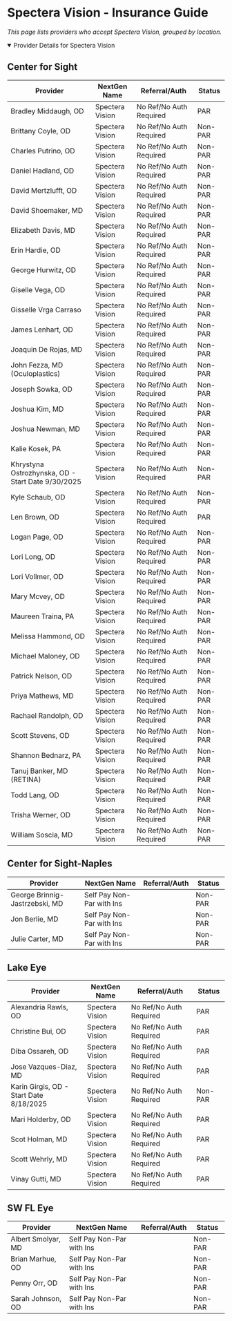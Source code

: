 # Spectera Vision - Insurance Guide

*This page lists providers who accept Spectera Vision, grouped by location.*

<details open><summary>Provider Details for Spectera Vision</summary>

## Center for Sight

| Provider | NextGen Name | Referral/Auth | Status |
|----------|-------------|--------------|--------|
| Bradley Middaugh, OD | Spectera Vision | No Ref/No Auth Required | PAR |
| Brittany Coyle, OD | Spectera Vision | No Ref/No Auth Required | Non-PAR |
| Charles Putrino, OD | Spectera Vision | No Ref/No Auth Required | Non-PAR |
| Daniel Hadland, OD | Spectera Vision | No Ref/No Auth Required | Non-PAR |
| David Mertzlufft, OD | Spectera Vision | No Ref/No Auth Required | Non-PAR |
| David Shoemaker, MD | Spectera Vision | No Ref/No Auth Required | Non-PAR |
| Elizabeth Davis, MD | Spectera Vision | No Ref/No Auth Required | Non-PAR |
| Erin Hardie, OD | Spectera Vision | No Ref/No Auth Required | Non-PAR |
| George Hurwitz, OD | Spectera Vision | No Ref/No Auth Required | Non-PAR |
| Giselle Vega, OD | Spectera Vision | No Ref/No Auth Required | Non-PAR |
| Gisselle Vrga Carraso | Spectera Vision | No Ref/No Auth Required | Non-PAR |
| James Lenhart, OD | Spectera Vision | No Ref/No Auth Required | Non-PAR |
| Joaquin De Rojas, MD | Spectera Vision | No Ref/No Auth Required | Non-PAR |
| John Fezza, MD (Oculoplastics) | Spectera Vision | No Ref/No Auth Required | Non-PAR |
| Joseph Sowka, OD | Spectera Vision | No Ref/No Auth Required | Non-PAR |
| Joshua Kim, MD | Spectera Vision | No Ref/No Auth Required | Non-PAR |
| Joshua Newman, MD | Spectera Vision | No Ref/No Auth Required | Non-PAR |
| Kalie Kosek, PA | Spectera Vision | No Ref/No Auth Required | Non-PAR |
| Khrystyna Ostrozhynska, OD - Start Date 9/30/2025 | Spectera Vision | No Ref/No Auth Required | Non-PAR |
| Kyle Schaub, OD | Spectera Vision | No Ref/No Auth Required | Non-PAR |
| Len Brown, OD | Spectera Vision | No Ref/No Auth Required | PAR |
| Logan Page, OD | Spectera Vision | No Ref/No Auth Required | Non-PAR |
| Lori Long, OD | Spectera Vision | No Ref/No Auth Required | Non-PAR |
| Lori Vollmer, OD | Spectera Vision | No Ref/No Auth Required | Non-PAR |
| Mary Mcvey, OD | Spectera Vision | No Ref/No Auth Required | Non-PAR |
| Maureen Traina, PA | Spectera Vision | No Ref/No Auth Required | Non-PAR |
| Melissa Hammond, OD | Spectera Vision | No Ref/No Auth Required | Non-PAR |
| Michael Maloney, OD | Spectera Vision | No Ref/No Auth Required | Non-PAR |
| Patrick Nelson, OD | Spectera Vision | No Ref/No Auth Required | Non-PAR |
| Priya Mathews, MD | Spectera Vision | No Ref/No Auth Required | Non-PAR |
| Rachael Randolph, OD | Spectera Vision | No Ref/No Auth Required | Non-PAR |
| Scott Stevens, OD | Spectera Vision | No Ref/No Auth Required | Non-PAR |
| Shannon Bednarz, PA | Spectera Vision | No Ref/No Auth Required | Non-PAR |
| Tanuj Banker, MD (RETINA) | Spectera Vision | No Ref/No Auth Required | Non-PAR |
| Todd Lang, OD | Spectera Vision | No Ref/No Auth Required | Non-PAR |
| Trisha Werner, OD | Spectera Vision | No Ref/No Auth Required | Non-PAR |
| William Soscia, MD | Spectera Vision | No Ref/No Auth Required | Non-PAR |

## Center for Sight-Naples

| Provider | NextGen Name | Referral/Auth | Status |
|----------|-------------|--------------|--------|
| George Brinnig-Jastrzebski, MD | Self Pay Non-Par with Ins |  | Non-PAR |
| Jon Berlie, MD | Self Pay Non-Par with Ins |  | Non-PAR |
| Julie Carter, MD | Self Pay Non-Par with Ins |  | Non-PAR |

## Lake Eye 

| Provider | NextGen Name | Referral/Auth | Status |
|----------|-------------|--------------|--------|
| Alexandria Rawls, OD | Spectera Vision | No Ref/No Auth Required | PAR |
| Christine Bui, OD | Spectera Vision | No Ref/No Auth Required | PAR |
| Diba Ossareh, OD | Spectera Vision | No Ref/No Auth Required | PAR |
| Jose Vazques-Diaz, MD | Spectera Vision | No Ref/No Auth Required | PAR |
| Karin Girgis, OD - Start Date 8/18/2025 | Spectera Vision | No Ref/No Auth Required | Non-PAR |
| Mari Holderby, OD | Spectera Vision | No Ref/No Auth Required | PAR |
| Scot Holman, MD | Spectera Vision | No Ref/No Auth Required | PAR |
| Scott Wehrly, MD | Spectera Vision | No Ref/No Auth Required | PAR |
| Vinay Gutti, MD | Spectera Vision | No Ref/No Auth Required | PAR |

## SW FL Eye

| Provider | NextGen Name | Referral/Auth | Status |
|----------|-------------|--------------|--------|
| Albert Smolyar, MD | Self Pay Non-Par with Ins |  | Non-PAR |
| Brian Marhue, OD | Self Pay Non-Par with Ins |  | Non-PAR |
| Penny Orr, OD | Self Pay Non-Par with Ins |  | Non-PAR |
| Sarah Johnson, OD | Self Pay Non-Par with Ins |  | Non-PAR |

</details>

